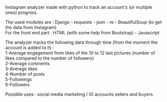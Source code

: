 Instagram analyzer made with python to track an account's (or multiple ones) progress.

The used modules are : Django - requests - json - re - BeautifulSoup (to get the data from Instagram)  
For the front end part : HTML (with some help from Bootstrap) - Javascript  

The analyzer tracks the following data through time (from the moment the account is added to it) :   
1-Average engagement from likes of the 10 to 12 last pictures (number of likes compared to the number of followers)  
2-Average comments  
3-Average likes   
4-Number of posts   
5-Followings  
6-Followers    
  
Possible uses : social media marketing / IG accounts sellers and buyers.
